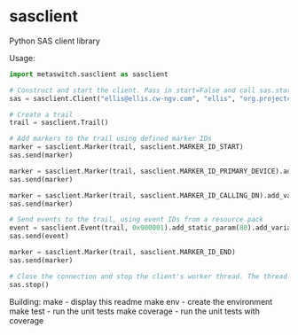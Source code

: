 # sasclient
Python SAS client library

Usage:

```python
import metaswitch.sasclient as sasclient

# Construct and start the client. Pass in start=False and call sas.start() to start manually
sas = sasclient.Client("ellis@ellis.cw-ngv.com", "ellis", "org.projectclearwater.20151201", "sas.cw-ngv.com")

# Create a trail
trail = sasclient.Trail()

# Add markers to the trail using defined marker IDs
marker = sasclient.Marker(trail, sasclient.MARKER_ID_START)
sas.send(marker)

marker = sasclient.Marker(trail, sasclient.MARKER_ID_PRIMARY_DEVICE).add_variable_param("012345678")
sas.send(marker)

marker = sasclient.Marker(trail, sasclient.MARKER_ID_CALLING_DN).add_variable_param("012345678")
sas.send(marker)

# Send events to the trail, using event IDs from a resource pack
event = sasclient.Event(trail, 0x900001).add_static_param(80).add_variable_params(["an.example.host", "POST"])
sas.send(event)

marker = sasclient.Marker(trail, sasclient.MARKER_ID_END)
sas.send(marker)

# Close the connection and stop the client's worker thread. The thread is a daemon, so this is optional.
sas.stop()
```

Building:
make - display this readme
make env - create the environment
make test - run the unit tests
make coverage - run the unit tests with coverage

